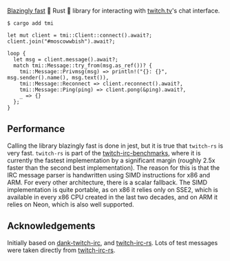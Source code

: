 [Blazingly fast](#performance) 🚀 Rust 🦀 library for interacting with [twitch.tv](https://twitch.tv)'s chat interface.

```
$ cargo add tmi
```

```rust,no_run
let mut client = tmi::Client::connect().await?;
client.join("#moscowwbish").await?;

loop {
  let msg = client.message().await?;
  match tmi::Message::try_from(msg.as_ref())? {
    tmi::Message::Privmsg(msg) => println!("{}: {}", msg.sender().name(), msg.text()),
    tmi::Message::Reconnect => client.reconnect().await?,
    tmi::Message::Ping(ping) => client.pong(&ping).await?,
    _ => {}
  };
}
```

## Performance

Calling the library blazingly fast is done in jest, but it is true that `twitch-rs` is very fast. `twitch-rs` is part of the [twitch-irc-benchmarks](https://github.com/jprochazk/twitch-irc-benchmarks), where it is currently the fastest implementation by a significant margin (roughly 2.5x faster than the second best implementation). The reason for this is that the IRC message parser is handwritten using SIMD instructions for x86 and ARM. For every other architecture, there is a scalar fallback. The SIMD implementation is quite portable, as on x86 it relies only on SSE2, which is available in every x86 CPU created in the last two decades, and on ARM it relies on Neon, which is also well supported.

## Acknowledgements

Initially based on [dank-twitch-irc](https://github.com/robotty/dank-twitch-irc), and [twitch-irc-rs](https://github.com/robotty/twitch-irc-rs). Lots of test messages were taken directly from [twitch-irc-rs](https://github.com/robotty/twitch-irc-rs).
